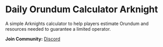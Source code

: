 # Daily Orundum Calculator Arknight
A simple Arknights calculator to help players estimate Orundum and resources needed to guarantee a limited operator.


**Join Community:** [Discord](https://discord.gg/hSqjzEp5u7)
